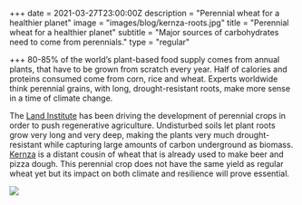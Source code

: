 +++
date = 2021-03-27T23:00:00Z
description = "Perennial wheat for a healthier planet"
image = "images/blog/kernza-roots.jpg"
title = "Perennial wheat for a healthier planet"
subtitle = "Major sources of carbohydrates need to come from perennials."
type = "regular"

+++
80-85% of the world’s plant-based food supply comes from annual plants, that have to be grown from scratch every year. Half of calories and proteins consumed come from corn, rice and wheat. Experts worldwide think perennial grains, with long, drought-resistant roots, make more sense in a time of climate change.

The [Land Institute](https://landinstitute.org "Land Institute") has been driving the development of perennial crops in order to push regenerative agriculture. Undisturbed soils let plant roots grow very long and very deep, making the plants very much drought-resistant while capturing large amounts of carbon underground as biomass.   
[Kernza](https://landinstitute.org/our-work/perennial-crops/kernza/ "Kernza") is a distant cousin of wheat that is already used to make beer and pizza dough. This perennial crop does not have the same yield as regular wheat yet but its impact on both climate and resilience will prove essential.

![](/images/kernza.jpg)
